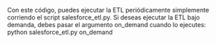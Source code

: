 Con este código, puedes ejecutar la ETL periódicamente simplemente corriendo el script salesforce_etl.py. Si deseas ejecutar la ETL bajo demanda, debes pasar el argumento on_demand cuando lo ejecutes:
python salesforce_etl.py on_demand

